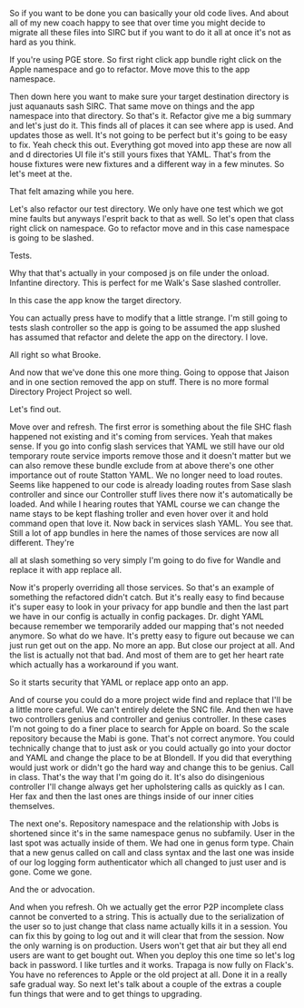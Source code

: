 So if you want to be done you can basically your old code lives. And about all
of my new coach happy to see that over time you might decide to migrate all
these files into SIRC but if you want to do it all at once it's not as hard as
you think.

If you're using PGE store. So first right click app bundle right click on the
Apple namespace and go to refactor. Move move this to the app namespace.

Then down here you want to make sure your target destination directory is just
aquanauts sash SIRC. That same move on things and the app namespace into that
directory. So that's it. Refactor give me a big summary and let's just do it.
This finds all of places it can see where app is used. And updates those as
well. It's not going to be perfect but it's going to be easy to fix. Yeah check
this out. Everything got moved into app these are now all and d directories UI
file it's still yours fixes that YAML. That's from the house fixtures were new
fixtures and a different way in a few minutes. So let's meet at the.

That felt amazing while you here.

Let's also refactor our test directory. We only have one test which we got mine
faults but anyways l'esprit back to that as well. So let's open that class
right click on namespace. Go to refactor move and in this case namespace is
going to be slashed.

Tests.

Why that that's actually in your composed js on file under the onload.
Infantine directory. This is perfect for me Walk's Sase slashed controller.

In this case the app know the target directory.

You can actually press have to modify that a little strange. I'm still going to
tests slash controller so the app is going to be assumed the app slushed has
assumed that refactor and delete the app on the directory. I love.

All right so what Brooke.

And now that we've done this one more thing. Going to oppose that Jaison and in
one section removed the app on stuff. There is no more formal Directory Project
Project so well.

Let's find out.

Move over and refresh. The first error is something about the file SHC flash
happened not existing and it's coming from services. Yeah that makes sense. If
you go into config slash services that YAML we still have our old temporary
route service imports remove those and it doesn't matter but we can also remove
these bundle exclude from at above there's one other importance out of route
Statton YAML. We no longer need to load routes. Seems like happened to our code
is already loading routes from Sase slash controller and since our Controller
stuff lives there now it's automatically be loaded. And while I hearing routes
that YAML course we can change the name stays to be kept flashing troller and
even hover over it and hold command open that love it. Now back in services
slash YAML. You see that. Still a lot of app bundles in here the names of those
services are now all different. They're

all at slash something so very simply I'm going to do five for Wandle and
replace it with app replace all.

Now it's properly overriding all those services. So that's an example of
something the refactored didn't catch. But it's really easy to find because
it's super easy to look in your privacy for app bundle and then the last part
we have in our config is actually in config packages. Dr. dight YAML because
remember we temporarily added our mapping that's not needed anymore. So what do
we have. It's pretty easy to figure out because we can just run get out on the
app. No more an app. But close our project at all. And the list is actually not
that bad. And most of them are to get her heart rate which actually has a
workaround if you want.

So it starts security that YAML or replace app onto an app.

And of course you could do a more project wide find and replace that I'll be a
little more careful. We can't entirely delete the SNC file. And then we have
two controllers genius and controller and genius controller. In these cases I'm
not going to do a finer place to search for Apple on board. So the scale
repository because the Mabi is gone. That's not correct anymore. You could
technically change that to just ask or you could actually go into your doctor
and YAML and change the place to be at Blondell. If you did that everything
would just work or didn't go the hard way and change this to be genius. Call in
class. That's the way that I'm going do it. It's also do disingenious
controller I'll change always get her upholstering calls as quickly as I can.
Her fax and then the last ones are things inside of our inner cities themselves.

The next one's. Repository namespace and the relationship with Jobs is
shortened since it's in the same namespace genus no subfamily. User in the last
spot was actually inside of them. We had one in genus form type. Chain that a
new genus called on call and class syntax and the last one was inside of our
log logging form authenticator which all changed to just user and is gone. Come
we gone.

And the or advocation.

And when you refresh. Oh we actually get the error P2P incomplete class cannot
be converted to a string. This is actually due to the serialization of the user
so to just change that class name actually kills it in a session. You can fix
this by going to log out and it will clear that from the session. Now the only
warning is on production. Users won't get that air but they all end users are
want to get bought out. When you deploy this one time so let's log back in
password. I like turtles and it works. Trapaga is now fully on Flack's. You
have no references to Apple or the old project at all. Done it in a really safe
gradual way. So next let's talk about a couple of the extras a couple fun
things that were and to get things to upgrading.
